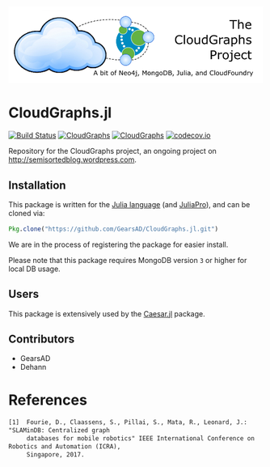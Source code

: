 ![GitHub Logo](/logo.png)

# CloudGraphs.jl

[![Build Status][build-img]][build-url]
[![CloudGraphs][cg-badge-v0.7]][cg-pkg-v0.7]
[![CloudGraphs][cg-badge-v1.0]][cg-pkg-v1.0]
[![codecov.io][cov-img]][cov-url]

Repository for the CloudGraphs project, an ongoing project on http://semisortedblog.wordpress.com.

## Installation

This package is written for the [Julia language](http://www.julialang.org) (and [JuliaPro](http://www.juliacomputing.com)), and can be cloned via:

```julia
Pkg.clone("https://github.com/GearsAD/CloudGraphs.jl.git")
```
We are in the process of registering the package for easier install.

Please note that this package requires MongoDB version `3` or higher for local DB usage.

## Users

This package is extensively used by the [Caesar.jl](http://www.github.com/dehann/Caesar.jl) package.

## Contributors

- GearsAD
- Dehann

# References

    [1]  Fourie, D., Claassens, S., Pillai, S., Mata, R., Leonard, J.: "SLAMinDB: Centralized graph
         databases for mobile robotics" IEEE International Conference on Robotics and Automation (ICRA),
         Singapore, 2017.


[cov-img]: https://codecov.io/github/GearsAD/CloudGraphs.jl/coverage.svg?branch=master
[cov-url]: https://codecov.io/github/GearsAD/CloudGraphs.jl?branch=master
[build-img]: https://travis-ci.org/GearsAD/CloudGraphs.jl.svg?branch=master
[build-url]: https://travis-ci.org/GearsAD/CloudGraphs.jl

[cg-badge-v0.7]: http://pkg.julialang.org/badges/CloudGraphs_0.7.svg
[cg-pkg-v0.7]: http://pkg.julialang.org/?pkg=CloudGraphs&ver=0.7
[cg-badge-v1.0]: http://pkg.julialang.org/badges/CloudGraphs_1.0.svg
[cg-pkg-v1.0]: http://pkg.julialang.org/?pkg=CloudGraphs&ver=1.0
